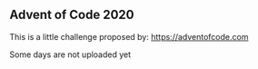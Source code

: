 ## Advent of Code 2020

This is a little challenge proposed by:
https://adventofcode.com

Some days are not uploaded yet
